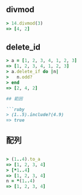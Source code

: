 ## divmod

```ruby
> 14.divmod(3)
=> [4, 2]
```

## delete_id

```ruby
> a = [1, 2, 3, 4, 1, 2, 3]
=> [1, 2, 3, 4, 1, 2, 3]
> a.delete_if do |n|
>   n.odd?
> end
=> [2, 4, 2]

## 範囲

```ruby
> (1..5).include?(4.9)
=> true
```

## 配列

```ruby

> (1..4).to_a
=> [1, 2, 3, 4]
> [*1..4]
=> [1, 2, 3, 4]
n = *(1..4)
=> [1, 2, 3, 4]
```

